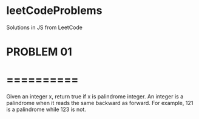 # leetCodeProblems
Solutions in JS from LeetCode
# PROBLEM 01
# ==========
Given an integer x, return true if x is palindrome integer.
An integer is a palindrome when it reads the same backward as forward.
For example, 121 is a palindrome while 123 is not.
